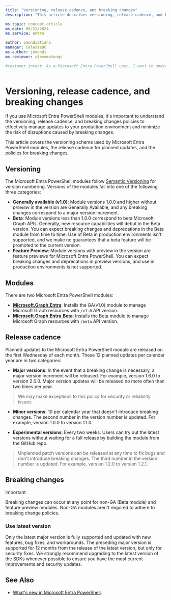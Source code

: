 ```yaml
---
title: "Versioning, release cadence, and breaking changes"
description: "This article describes versioning, release cadence, and breaking change information for the Microsoft Entra PowerShell module."

ms.topic: concept-article
ms.date: 05/21/2024
ms.service: entra

author: omondiatieno
manager: CelesteDG
ms.author: jomondi
ms.reviewer: stevemutungi

#customer intent: As a Microsoft Entra PowerShell user, I want to understand the versioning, release cadence, and breaking changes policies so that I can plan and manage updates to my production environment effectively and minimize the risk of disruptions caused by breaking changes.
---
```


# Versioning, release cadence, and breaking changes

If you use Microsoft Entra PowerShell modules, it's important to understand the versioning, release cadence, and breaking changes policies to effectively manage updates to your production environment and minimize the risk of disruptions caused by breaking changes.

This article covers the versioning scheme used by Microsoft Entra PowerShell modules, the release cadence for planned updates, and the policies for breaking changes.

## Versioning

The Microsoft Entra PowerShell modules follow [Semantic Versioning](https://semver.org/) for version numbering. Versions of the  modules fall into one of the following three categories:

- **Generally available (v1.0)**: Module versions 1.0.0 and higher without _preview_ in the version are Generally Available, and any breaking changes correspond to a major version increment.
- **Beta**: Module versions less than 1.0.0 correspond to beta Microsoft Graph APIs. Generally, new resource capabilities will debut in the Beta version. You can expect breaking changes and deprecations in the Beta module from time to time. Use of Beta in production environments isn't supported, and we make no guarantees that a beta feature will be promoted to the current version.
- **Feature Preview**: Module versions with preview in the version are feature previews for Microsoft Entra PowerShell. You can expect breaking changes and deprecations in preview versions, and use in production environments is not supported.

## Modules

There are two Microsoft Entra PowerShell modules:

- **[Microsoft.Graph.Entra](https://www.powershellgallery.com/packages/Microsoft.Graph.Entra/)**: Installs the GA(v1.0) module to manage Microsoft Graph resources with `/v1.0` API version.
- **[Microsoft.Graph.Entra.Beta](https://www.powershellgallery.com/packages/Microsoft.Graph.Entra.Beta/)**: Installs the Beta module to manage Microsoft Graph resources with `/beta` API version.

## Release cadence

Planned updates to the Microsoft Entra PowerShell module are released on the first Wednesday of each month. These
12 planned updates per calendar year are in two categories:

- **Major versions**: In the event that a breaking change is necessary, a major version increment will be released. For example, version 1.6.0 to version 2.0.0. Major version updates will be released no more often than two times per year.

> We may make exceptions to this policy for security or reliability issues.

- **Minor versions**: 10 per calendar year that doesn't introduce breaking changes. The second number in
  the version number is updated. For example, version 1.0.0 to version 1.1.0.

- **Experimental versions**: Every two weeks. Users can try out the latest versions without waiting for a full release by building the module from the GitHub repo.

> Unplanned patch versions can be released at any time to fix bugs and don't introduce breaking changes. The third number in the version number is updated. For example, version 1.2.0 to
version 1.2.1.

## Breaking changes

> [!IMPORTANT]
> Breaking changes can occur at any point for non-GA (Beta module) and feature preview modules. Non-GA
> modules aren't required to adhere to breaking change policies.

### Use latest version

Only the latest major version is fully supported and updated with new features, bug fixes, and workarounds. The preceding major version is supported for 12 months from the release of the latest version, but only for security fixes. We strongly recommend upgrading to the latest version of the SDKs whenever possible to ensure you have the most current improvements and security updates.

## See Also

- [What's new in Microsoft Entra PowerShell][whats-new].

<!-- link references -->
[whats-new]: whats-new-docs.md
